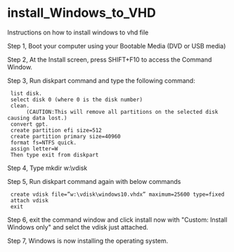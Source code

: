 # install_Windows_to_VHD
Instructions on how to install windows to vhd file

Step 1, Boot your computer using your Bootable Media (DVD or USB media)

Step 2, At the Install screen, press SHIFT+F10 to access the Command Window.

Step 3, Run diskpart command and type the following command: 

     list disk.
     select disk 0 (where 0 is the disk number)
     clean.
          (CAUTION:This will remove all partitions on the selected disk causing data lost.)
     convert gpt.
     create partition efi size=512
     create partition primary size=40960
     format fs=NTFS quick.
     assign letter=W
     Then type exit from diskpart

Step 4, Type mkdir w:\vdisk

Step 5, Run diskpart command again with below commands

     create vdisk file=”w:\vdisk\windows10.vhdx” maximum=25600 type=fixed
     attach vdisk
     exit

Step 6, exit the command window and click install now with "Custom: Install Windows only" and selct the vdisk just attached.

Step 7, Windows is now installing the operating system.
